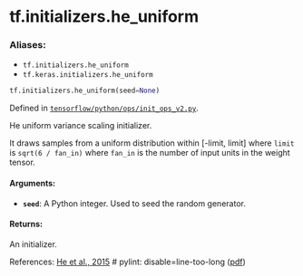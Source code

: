 <div itemscope itemtype="http://developers.google.com/ReferenceObject">
<meta itemprop="name" content="tf.initializers.he_uniform" />
<meta itemprop="path" content="Stable" />
</div>

# tf.initializers.he_uniform

### Aliases:

* `tf.initializers.he_uniform`
* `tf.keras.initializers.he_uniform`

``` python
tf.initializers.he_uniform(seed=None)
```



Defined in [`tensorflow/python/ops/init_ops_v2.py`](/code/stable/tensorflow/python/ops/init_ops_v2.py).

He uniform variance scaling initializer.

It draws samples from a uniform distribution within [-limit, limit]
where `limit` is `sqrt(6 / fan_in)`
where `fan_in` is the number of input units in the weight tensor.

#### Arguments:

* <b>`seed`</b>: A Python integer. Used to seed the random generator.


#### Returns:

  An initializer.

References:
    [He et al., 2015](https://www.cv-foundation.org/openaccess/content_iccv_2015/html/He_Delving_Deep_into_ICCV_2015_paper.html) # pylint: disable=line-too-long
    ([pdf](https://www.cv-foundation.org/openaccess/content_iccv_2015/papers/He_Delving_Deep_into_ICCV_2015_paper.pdf))